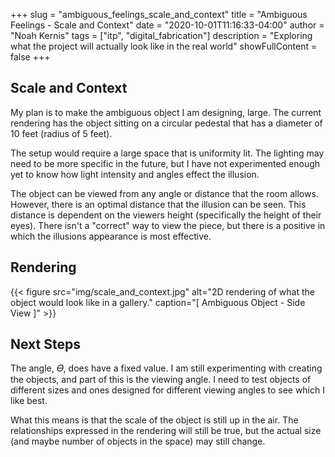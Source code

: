+++
slug = "ambiguous_feelings_scale_and_context"
title = "Ambiguous Feelings - Scale and Context"
date = "2020-10-01T11:16:33-04:00"
author = "Noah Kernis"
tags = ["itp", "digital_fabrication"]
description = "Exploring what the project will actually look like in the real world"
showFullContent = false
+++

## Scale and Context

My plan is to make the ambiguous object I am designing, large. The current rendering has the object sitting on a circular pedestal that has a diameter of 10 feet (radius of 5 feet). 

The setup would require a large space that is uniformity lit. The lighting may need to be more specific in the future, but I have not experimented enough yet to know how light intensity and angles effect the illusion.

The object can be viewed from any angle or distance that the room allows. However, there is an optimal distance that the illusion can be seen. This distance is dependent on the viewers height (specifically the height of their eyes). There isn't a "correct" way to view the piece, but there is a positive in which the illusions appearance is most effective.

## Rendering 

{{< figure src="img/scale_and_context.jpg" alt="2D rendering of what the object would look like in a gallery." caption="[ Ambiguous Object - Side View ]" >}}

## Next Steps

The angle, 𝛳, does have a fixed value. I am still experimenting with creating the objects, and part of this is the viewing angle. I need to test objects of different sizes and ones designed for different viewing angles to see which I like best.

What this means is that the scale of the object is still up in the air. The relationships expressed in the rendering will still be true, but the actual size (and maybe number of objects in the space) may still change.